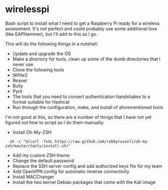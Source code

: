 # wirelesspi
Bash script to install what I need to get a Raspberry Pi ready for a wireless assessment.  It's not perfect and could probably use some additional love (like EAPHammer), but I'll add to this as I go.

This will do the following things in a nutshell:
 - Update and upgrade the OS
 - Make a directory for tools, clean up some of the dumb directories that I never use
 - Clone the following tools
  - Wifite2
  - Reaver
  - Bully
  - Pyrit
  - The tools that you need to convert authentication handshakes to a format suitable for Hashcat
 - Run through the configuration, make, and install of aforementioned tools

I'm not good at this, so there are a number of things that I have not yet figured out how to script so I do them manually:
 - Install Oh-My-ZSH
 ```
   sh -c "$(curl -fsSL https://raw.github.com/robbyrussell/oh-my-zsh/master/tools/install.sh)"
 ```
 - Add my custom ZSH theme
 - Change the default password
 - Replace the SSH server config and add authorized keys file for my team
 - Add OpenVPN config for automatic reverse connectivity
 - Install MACChanger
 - Install the two kernel Debian packages that come with the Kali image
